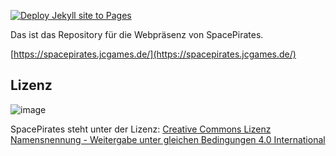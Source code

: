 [![Deploy Jekyll site to Pages](https://github.com/jcorporation/spacepirates/actions/workflows/deploy.yml/badge.svg)](https://github.com/jcorporation/spacepirates/actions/workflows/deploy.yml)



Das ist das Repository für die Webpräsenz von SpacePirates.

[https://spacepirates.jcgames.de/](https://spacepirates.jcgames.de/)

## Lizenz

![image](https://spacepirates.jcgames.de/assets/images/ccbysa.svg)

SpacePirates steht unter der Lizenz: [Creative Commons Lizenz Namensnennung - Weitergabe unter gleichen Bedingungen 4.0 International](http://creativecommons.org/licenses/by-sa/4.0/)
